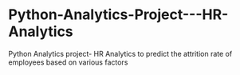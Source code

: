 # Python-Analytics-Project---HR-Analytics
Python Analytics project- HR Analytics to predict the attrition rate of employees based on various factors
